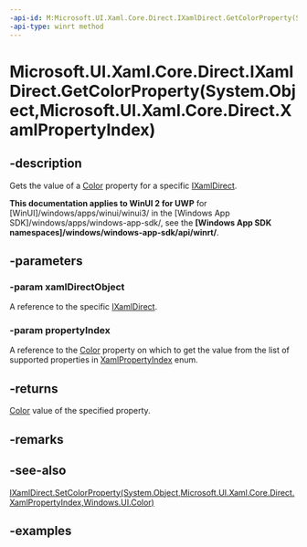 ```yaml
---
-api-id: M:Microsoft.UI.Xaml.Core.Direct.IXamlDirect.GetColorProperty(System.Object,Microsoft.UI.Xaml.Core.Direct.XamlPropertyIndex)
-api-type: winrt method
---
```


# Microsoft.UI.Xaml.Core.Direct.IXamlDirect.GetColorProperty(System.Object,Microsoft.UI.Xaml.Core.Direct.XamlPropertyIndex)

<!--
public Windows.UI.Color GetColorProperty (object xamlDirectObject, Microsoft.UI.Xaml.Core.Direct.XamlPropertyIndex propertyIndex);
-->

## -description

Gets the value of a [Color](/uwp/api/windows.ui.color) property for a specific [IXamlDirect](ixamldirect.md).

**This documentation applies to WinUI 2 for UWP** for [WinUI]/windows/apps/winui/winui3/ in the [Windows App SDK]/windows/apps/windows-app-sdk/, see the **[Windows App SDK namespaces]/windows/windows-app-sdk/api/winrt/**.

## -parameters

### -param xamlDirectObject

A reference to the specific [IXamlDirect](ixamldirect.md).

### -param propertyIndex

A reference to the [Color](/uwp/api/windows.ui.color) property on which to get the value from the list of supported properties in [XamlPropertyIndex](xamlpropertyindex.md) enum.

## -returns

[Color](/uwp/api/windows.ui.color) value of the specified property.

## -remarks

## -see-also

[IXamlDirect.SetColorProperty(System.Object,Microsoft.UI.Xaml.Core.Direct.XamlPropertyIndex,Windows.UI.Color)](ixamldirect_setcolorproperty_2039300524.md)

## -examples


